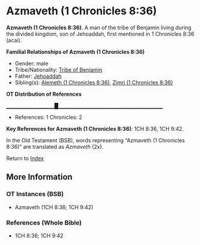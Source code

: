 # Azmaveth (1 Chronicles 8:36)
**Azmaveth (1 Chronicles 8:36)**. 
A man of the tribe of Benjamin living during the divided kingdom, son of Jehoaddah, first mentioned in 1 Chronicles 8:36 (acai). 




**Familial Relationships of Azmaveth (1 Chronicles 8:36)**


* Gender: male
* Tribe/Nationality: [Tribe of Benjamin](../../../groups/md/acai/Benjamin.md)
* Father: [Jehoaddah](Jehoaddah.md)
* Sibling(s): [Alemeth (1 Chronicles 8:36)](Alemeth.2.md), [Zimri (1 Chronicles 8:36)](Zimri.4.md)


**OT Distribution of References**

▁▁▁▁▁▁▁▁▁▁▁▁█▁▁▁▁▁▁▁▁▁▁▁▁▁▁▁▁▁▁▁▁▁▁▁▁▁▁
* References: 1 Chronicles: 2



**Key References for Azmaveth (1 Chronicles 8:36)**: 
1CH 8:36, 1CH 9:42. 


In the Old Testament (BSB), words representing “Azmaveth (1 Chronicles 8:36)” are translated as 
*Azmaveth* (2x). 




Return to [Index](00-Index.md)

## More Information

### OT Instances (BSB)

* Azmaveth (1CH 8:36; 1CH 9:42)



### References (Whole Bible)

* 1CH 8:36; 1CH 9:42



